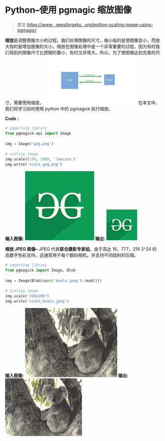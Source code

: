 # Python–使用 pgmagic 缩放图像

> 原文:[https://www . geesforgeks . org/python-scaling-image-using-pgmagic/](https://www.geeksforgeeks.org/python-scaling-image-using-pgmagic/)

**缩放**是调整图像大小的过程。我们处理图像的尺寸。缩小指的是使图像变小，而放大指的是增加图像的大小。缩放在图像处理中是一个非常重要的过程，因为有时我们得到的图像尺寸比预期的要小，有时又非常大。所以，为了使图像达到完美的尺寸，需要使用缩放。
![](img/e7d673f9b627fdcc3ab80322dd7ef525.png)
在本文中，我们将学习如何使用 python 中的 pgmagick 执行缩放。

**Code :**

```py
# importing library
from pgmagick.api import Image

img = Image('gog.png')

# scaling image
img.scale((150, 100), 'lanczos')
img.write('scale_gog.png')
```

**输入图像:**
![](img/c6130a4bd97c5250741bd55b2e182b6f.png)
**输出:**
![](img/631379a17aeadff0a541bd60451dfa78.png)

**缩放 JPEG 图像–**
JPEG 代表**联合摄影专家组**。由于高达 16，777，216 2^24 的高数字色彩支持，这通常用于每个数码相机。并支持不同级别的压缩。

```py
# importing library
from pgmagick import Image, Blob

img = Image(Blob(open('koala.jpeg').read()))

# scaling image
img.scale('250x200')
img.write('scale_koala.jpeg')
```

**输入图像:**
![](img/a1d5dabac07efe8de363e0c440a198d8.png)
**输出:**
![](img/6dff815d448932879aa0cec76e11a2e4.png)